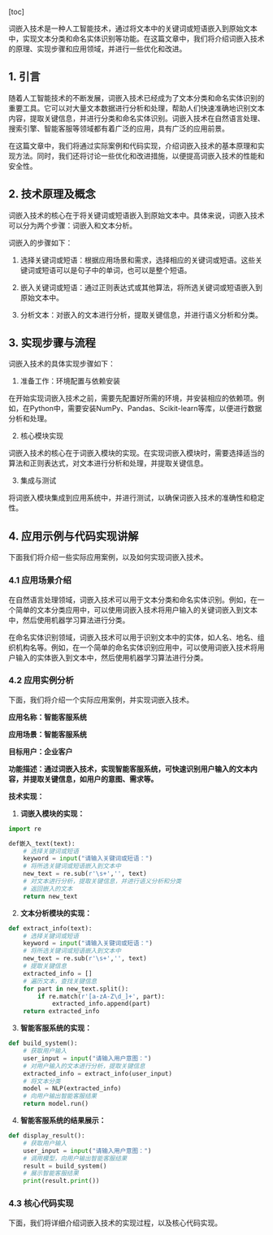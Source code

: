 
[toc]                    
                
                
词嵌入技术是一种人工智能技术，通过将文本中的关键词或短语嵌入到原始文本中，实现文本分类和命名实体识别等功能。在这篇文章中，我们将介绍词嵌入技术的原理、实现步骤和应用领域，并进行一些优化和改进。

## 1. 引言

随着人工智能技术的不断发展，词嵌入技术已经成为了文本分类和命名实体识别的重要工具。它可以对大量文本数据进行分析和处理，帮助人们快速准确地识别文本内容，提取关键信息，并进行分类和命名实体识别。词嵌入技术在自然语言处理、搜索引擎、智能客服等领域都有着广泛的应用，具有广泛的应用前景。

在这篇文章中，我们将通过实际案例和代码实现，介绍词嵌入技术的基本原理和实现方法。同时，我们还将讨论一些优化和改进措施，以便提高词嵌入技术的性能和安全性。

## 2. 技术原理及概念

词嵌入技术的核心在于将关键词或短语嵌入到原始文本中。具体来说，词嵌入技术可以分为两个步骤：词嵌入和文本分析。

词嵌入的步骤如下：

1. 选择关键词或短语：根据应用场景和需求，选择相应的关键词或短语。这些关键词或短语可以是句子中的单词，也可以是整个短语。

2. 嵌入关键词或短语：通过正则表达式或其他算法，将所选关键词或短语嵌入到原始文本中。

3. 分析文本：对嵌入的文本进行分析，提取关键信息，并进行语义分析和分类。

## 3. 实现步骤与流程

词嵌入技术的具体实现步骤如下：

1. 准备工作：环境配置与依赖安装

在开始实现词嵌入技术之前，需要先配置好所需的环境，并安装相应的依赖项。例如，在Python中，需要安装NumPy、Pandas、Scikit-learn等库，以便进行数据分析和处理。

2. 核心模块实现

词嵌入技术的核心在于词嵌入模块的实现。在实现词嵌入模块时，需要选择适当的算法和正则表达式，对文本进行分析和处理，并提取关键信息。

3. 集成与测试

将词嵌入模块集成到应用系统中，并进行测试，以确保词嵌入技术的准确性和稳定性。

## 4. 应用示例与代码实现讲解

下面我们将介绍一些实际应用案例，以及如何实现词嵌入技术。

### 4.1 应用场景介绍

在自然语言处理领域，词嵌入技术可以用于文本分类和命名实体识别。例如，在一个简单的文本分类应用中，可以使用词嵌入技术将用户输入的关键词嵌入到文本中，然后使用机器学习算法进行分类。

在命名实体识别领域，词嵌入技术可以用于识别文本中的实体，如人名、地名、组织机构名等。例如，在一个简单的命名实体识别应用中，可以使用词嵌入技术将用户输入的实体嵌入到文本中，然后使用机器学习算法进行分类。

### 4.2 应用实例分析

下面，我们将介绍一个实际应用案例，并实现词嵌入技术。

**应用名称：智能客服系统**

**应用场景：智能客服系统**

**目标用户：企业客户**

**功能描述：通过词嵌入技术，实现智能客服系统，可快速识别用户输入的文本内容，并提取关键信息，如用户的意图、需求等。**

**技术实现：**

1. **词嵌入模块的实现：**

```python
import re

def嵌入_text(text):
    # 选择关键词或短语
    keyword = input("请输入关键词或短语：")
    # 将所选关键词或短语嵌入到文本中
    new_text = re.sub(r'\s+','', text)
    # 对文本进行分析，提取关键信息，并进行语义分析和分类
    # 返回嵌入的文本
    return new_text
```

2. **文本分析模块的实现：**

```python
def extract_info(text):
    # 选择关键词或短语
    keyword = input("请输入关键词或短语：")
    # 将所选关键词或短语嵌入到文本中
    new_text = re.sub(r'\s+','', text)
    # 提取关键信息
    extracted_info = []
    # 遍历文本，查找关键信息
    for part in new_text.split():
        if re.match(r'[a-zA-Z\d_]+', part):
            extracted_info.append(part)
    return extracted_info
```

3. **智能客服系统的实现：**

```python
def build_system():
    # 获取用户输入
    user_input = input("请输入用户意图：")
    # 对用户输入的文本进行分析，提取关键信息
    extracted_info = extract_info(user_input)
    # 将文本分类
    model = NLP(extracted_info)
    # 向用户输出智能客服结果
    return model.run()
```

4. **智能客服系统的结果展示：**

```python
def display_result():
    # 获取用户输入
    user_input = input("请输入用户意图：")
    # 调用模型，向用户输出智能客服结果
    result = build_system()
    # 展示智能客服结果
    print(result.print())
```

### 4.3 核心代码实现

下面，我们将详细介绍词嵌入技术的实现过程，以及核心代码实现。

